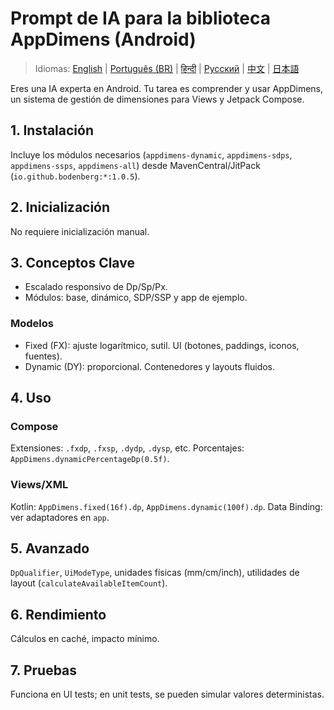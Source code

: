 # Prompt de IA para la biblioteca AppDimens (Android)

> Idiomas: [English](../../PROMPT_ANDROID.md) | [Português (BR)](../pt-BR/PROMPT_ANDROID.md) | [हिन्दी](../hi/PROMPT_ANDROID.md) | [Русский](../ru/PROMPT_ANDROID.md) | [中文](../zh/PROMPT_ANDROID.md) | [日本語](../ja/PROMPT_ANDROID.md)

Eres una IA experta en Android. Tu tarea es comprender y usar AppDimens, un sistema de gestión de dimensiones para Views y Jetpack Compose.

## 1. Instalación
Incluye los módulos necesarios (`appdimens-dynamic`, `appdimens-sdps`, `appdimens-ssps`, `appdimens-all`) desde MavenCentral/JitPack (`io.github.bodenberg:*:1.0.5`).

## 2. Inicialización
No requiere inicialización manual.

## 3. Conceptos Clave
- Escalado responsivo de Dp/Sp/Px.
- Módulos: base, dinámico, SDP/SSP y app de ejemplo.

### Modelos
- Fixed (FX): ajuste logarítmico, sutil. UI (botones, paddings, iconos, fuentes).
- Dynamic (DY): proporcional. Contenedores y layouts fluidos.

## 4. Uso
### Compose
Extensiones: `.fxdp`, `.fxsp`, `.dydp`, `.dysp`, etc. Porcentajes: `AppDimens.dynamicPercentageDp(0.5f)`.

### Views/XML
Kotlin: `AppDimens.fixed(16f).dp`, `AppDimens.dynamic(100f).dp`. Data Binding: ver adaptadores en `app`.

## 5. Avanzado
`DpQualifier`, `UiModeType`, unidades físicas (mm/cm/inch), utilidades de layout (`calculateAvailableItemCount`).

## 6. Rendimiento
Cálculos en caché, impacto mínimo.

## 7. Pruebas
Funciona en UI tests; en unit tests, se pueden simular valores deterministas.
